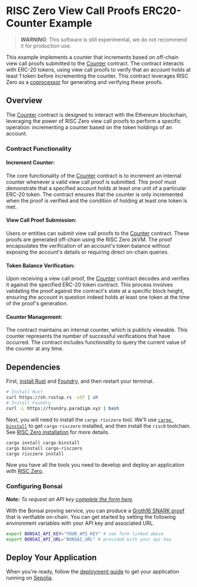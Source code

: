 # RISC Zero View Call Proofs ERC20-Counter Example

> ***WARNING***: This software is still experimental, we do not recommend it for production use.

This example implements a counter that increments based on off-chain view call proofs submitted to the [Counter] contract.
The contract interacts with ERC-20 tokens, using view call proofs to verify that an account holds at least 1 token before incrementing the counter. This contract leverages RISC Zero as a [coprocessor] for generating and verifying these proofs.

## Overview

The [Counter] contract is designed to interact with the Ethereum blockchain, leveraging the power of RISC Zero view call proofs to perform a specific operation: incrementing a counter based on the token holdings of an account.

### Contract Functionality

#### Increment Counter: 
The core functionality of the [Counter] contract is to increment an internal counter whenever a valid view call proof is submitted. This proof must demonstrate that a specified account holds at least one unit of a particular ERC-20 token. The contract ensures that the counter is only incremented when the proof is verified and the condition of holding at least one token is met.

#### View Call Proof Submission: 
Users or entities can submit view call proofs to the [Counter] contract. These proofs are generated off-chain using the RISC Zero zkVM. The proof encapsulates the verification of an account's token balance without exposing the account's details or requiring direct on-chain queries.

#### Token Balance Verification: 
Upon receiving a view call proof, the [Counter] contract decodes and verifies it against the specified ERC-20 token contract. This process involves validating the proof against the contract's state at a specific block height, ensuring the account in question indeed holds at least one token at the time of the proof's generation.

#### Counter Management: 
The contract maintains an internal counter, which is publicly viewable. This counter represents the number of successful verifications that have occurred. The contract includes functionality to query the current value of the counter at any time.

## Dependencies

First, [install Rust] and [Foundry], and then restart your terminal.

```sh
# Install Rust
curl https://sh.rustup.rs -sSf | sh
# Install Foundry
curl -L https://foundry.paradigm.xyz | bash
```

Next, you will need to install the `cargo risczero` tool.
We'll use [`cargo binstall`][cargo-binstall] to get `cargo-risczero` installed, and then install the `risc0` toolchain.
See [RISC Zero installation] for more details.

```sh
cargo install cargo-binstall
cargo binstall cargo-risczero
cargo risczero install
```

Now you have all the tools you need to develop and deploy an application with [RISC Zero].

### Configuring Bonsai

***Note:*** *To request an API key [complete the form here](https://bonsai.xyz/apply).*

With the Bonsai proving service, you can produce a [Groth16 SNARK proof] that is verifiable on-chain.
You can get started by setting the following environment variables with your API key and associated URL.

```bash
export BONSAI_API_KEY="YOUR_API_KEY" # see form linked above
export BONSAI_API_URL="BONSAI_URL" # provided with your api key
```

## Deploy Your Application

When you're ready, follow the [deployment guide] to get your application running on [Sepolia].

[Bonsai]: https://dev.bonsai.xyz/
[Foundry]: https://getfoundry.sh/
[Get Docker]: https://docs.docker.com/get-docker/
[Groth16 SNARK proof]: https://www.risczero.com/news/on-chain-verification
[RISC Zero Verifier]: https://github.com/risc0/risc0/blob/release-0.21/bonsai/ethereum/contracts/IRiscZeroVerifier.sol
[RISC Zero installation]: https://dev.risczero.com/api/zkvm/install
[RISC Zero zkVM]: https://dev.risczero.com/zkvm
[RISC Zero]: https://www.risczero.com/
[Sepolia]: https://www.alchemy.com/overviews/sepolia-testnet
[app contract]: ./contracts/
[cargo-binstall]: https://github.com/cargo-bins/cargo-binstall#cargo-binaryinstall
[coprocessor]: https://www.risczero.com/news/a-guide-to-zk-coprocessors-for-scalability
[deployment guide]: /deployment-guide.md
[developer FAQ]: https://dev.risczero.com/faq#zkvm-application-design
[image-id]: https://dev.risczero.com/terminology#image-id
[install Rust]: https://doc.rust-lang.org/cargo/getting-started/installation.html
[journal]: https://dev.risczero.com/terminology#journal
[publisher]: ./apps/README.md
[zkVM program]: ./methods/guest/
[Counter]: ./contracts/Counter.sol